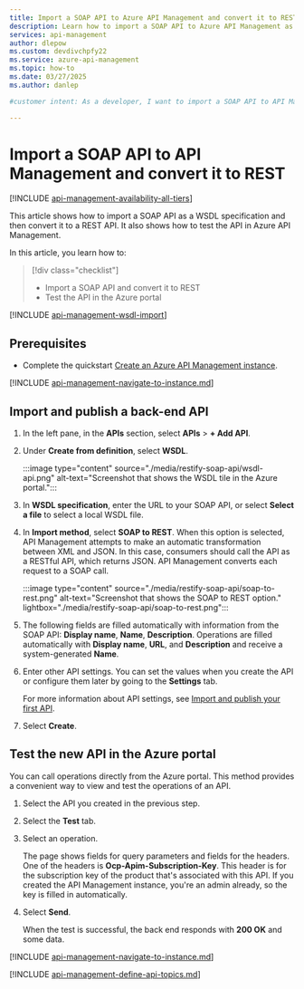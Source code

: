 ```yaml
---
title: Import a SOAP API to Azure API Management and convert it to REST using the portal | Microsoft Docs
description: Learn how to import a SOAP API to Azure API Management as a WSDL specification and convert it to a REST API. Then test the API in the Azure portal.
services: api-management
author: dlepow
ms.custom: devdivchpfy22
ms.service: azure-api-management
ms.topic: how-to
ms.date: 03/27/2025
ms.author: danlep

#customer intent: As a developer, I want to import a SOAP API to API Management and convert it to REST.

---
```

# Import a SOAP API to API Management and convert it to REST

[!INCLUDE [api-management-availability-all-tiers](../../includes/api-management-availability-all-tiers.md)]

This article shows how to import a SOAP API as a WSDL specification and then convert it to a REST API. It also shows how to test the API in Azure API Management.

In this article, you learn how to:

> [!div class="checklist"]
> * Import a SOAP API and convert it to REST
> * Test the API in the Azure portal

[!INCLUDE [api-management-wsdl-import](../../includes/api-management-wsdl-import.md)]

## Prerequisites

- Complete the quickstart [Create an Azure API Management instance](get-started-create-service-instance.md).

[!INCLUDE [api-management-navigate-to-instance.md](../../includes/api-management-navigate-to-instance.md)]

## <a name="create-api"> </a>Import and publish a back-end API

1. In the left pane, in the **APIs** section, select **APIs** > **+ Add API**.
1. Under **Create from definition**, select **WSDL**.

    :::image type="content" source="./media/restify-soap-api/wsdl-api.png" alt-text="Screenshot that shows the WSDL tile in the Azure portal.":::

1. In **WSDL specification**, enter the URL to your SOAP API, or select **Select a file** to select a local WSDL file.
1. In **Import method**, select **SOAP to REST**. 
    When this option is selected, API Management attempts to make an automatic transformation between XML and JSON. In this case, consumers should call the API as a RESTful API, which returns JSON. API Management converts each request to a SOAP call.

    :::image type="content" source="./media/restify-soap-api/soap-to-rest.png" alt-text="Screenshot that shows the SOAP to REST option." lightbox="./media/restify-soap-api/soap-to-rest.png":::

1. The following fields are filled automatically with information from the SOAP API: **Display name**, **Name**, **Description**. Operations are filled automatically with **Display name**, **URL**, and **Description** and receive a system-generated **Name**.
1. Enter other API settings. You can set the values when you create the API or configure them later by going to the **Settings** tab. 

    For more information about API settings, see [Import and publish your first API](import-and-publish.md#import-and-publish-a-backend-api).

1. Select **Create**.

## Test the new API in the Azure portal

You can call operations directly from the Azure portal. This method provides a convenient way to view and test the operations of an API.  

1. Select the API you created in the previous step.
2. Select the **Test** tab.
3. Select an operation.

    The page shows fields for query parameters and fields for the headers. One of the headers is **Ocp-Apim-Subscription-Key**. This header is for the subscription key of the product that's associated with this API. If you created the API Management instance, you're an admin already, so the key is filled in automatically. 

1. Select **Send**.

    When the test is successful, the back end responds with **200 OK** and some data.

[!INCLUDE [api-management-navigate-to-instance.md](../../includes/api-management-append-apis.md)]

[!INCLUDE [api-management-define-api-topics.md](../../includes/api-management-define-api-topics.md)]